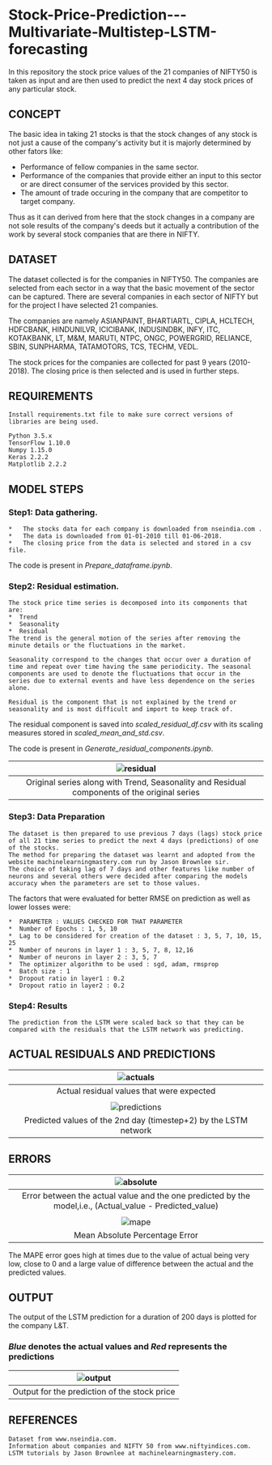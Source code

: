 # Stock-Price-Prediction---Multivariate-Multistep-LSTM-forecasting

In this repository the stock price values of the 21 companies of NIFTY50 is taken as input and are then used to predict the next 4 day stock prices of any particular stock.

## CONCEPT

The basic idea in taking 21 stocks is that the stock changes of any stock is not just a cause of the company's activity but it is majorly determined by other fators like:
   * Performance of fellow companies in the same sector.
   * Performance of the companies that provide either an input to this sector or are direct consumer of the services provided by this sector.
   * The amount of trade occuring in the company that are competitor to target company.
   
   Thus as it can derived from here that the stock changes in a company are not sole results of the company's deeds but it actually a contribution of the work by several stock companies that are there in NIFTY.

## DATASET

The dataset collected is for the companies in NIFTY50. The companies are selected from each sector in a way that the basic movement of the sector can be captured. There are several companies in each sector of NIFTY but for the project I have selected 21 companies. 

The companies are namely ASIANPAINT, BHARTIARTL, CIPLA, HCLTECH, HDFCBANK, HINDUNILVR, ICICIBANK, INDUSINDBK, INFY, ITC, KOTAKBANK, LT, M&M, MARUTI, NTPC, ONGC, POWERGRID, RELIANCE, SBIN, SUNPHARMA, TATAMOTORS, TCS, TECHM, VEDL.

The stock prices for the companies are collected for past 9 years (2010-2018). The closing price is then selected and is used in further steps.

## REQUIREMENTS
    Install requirements.txt file to make sure correct versions of libraries are being used.

	Python 3.5.x
	TensorFlow 1.10.0
	Numpy 1.15.0
	Keras 2.2.2
	Matplotlib 2.2.2
	

## MODEL STEPS
### Step1: Data gathering.

	*   The stocks data for each company is downloaded from nseindia.com .
	*   The data is downloaded from 01-01-2010 till 01-06-2018.
	*   The closing price from the data is selected and stored in a csv file.
  
  The code is present in *Prepare_dataframe.ipynb*.
  
  
### Step2: Residual estimation.
    The stock price time series is decomposed into its components that are:
    *  Trend
    *  Seasonality
    *  Residual
    The trend is the general motion of the series after removing the minute details or the fluctuations in the market.

    Seasonality correspond to the changes that occur over a duration of time and repeat over time having the same periodicity. The seasonal components are used to denote the fluctuations that occur in the series due to external events and have less dependence on the series alone.

    Residual is the component that is not explained by the trend or seasonality and is most difficult and import to keep track of.
    
   The residual component is saved into *scaled_residual_df.csv* with its scaling measures stored in *scaled_mean_and_std.csv*.
   
   The code is present in *Generate_residual_components.ipynb*.


|![residual][res]|
|:---:|
|Original series along with Trend, Seasonality and Residual components of the original series|


### Step3: Data Preparation
    The dataset is then prepared to use previous 7 days (lags) stock price of all 21 time series to predict the next 4 days (predictions) of one of the stocks.
    The method for preparing the dataset was learnt and adopted from the website machinelearningmastery.com run by Jason Brownlee sir.
    The choice of taking lag of 7 days and other features like number of neurons and several others were decided after comparing the models accuracy when the parameters are set to those values.
The factors that were evaluated for better RMSE on prediction as well as lower losses were:

    *  PARAMETER : VALUES CHECKED FOR THAT PARAMETER
    *  Number of Epochs : 1, 5, 10
    *  Lag to be considered for creation of the dataset : 3, 5, 7, 10, 15, 25
    *  Number of neurons in layer 1 : 3, 5, 7, 8, 12,16
    *  Number of neurons in layer 2 : 3, 5, 7
    *  The optimizer algorithm to be used : sgd, adam, rmsprop
    *  Batch size : 1
    *  Dropout ratio in layer1 : 0.2
    *  Dropout ratio in layer2 : 0.2

### Step4: Results

    The prediction from the LSTM were scaled back so that they can be compared with the residuals that the LSTM network was predicting.
    
## ACTUAL RESIDUALS AND PREDICTIONS

|![actuals][act]|
|:---:|
|Actual residual values that were expected|
||
|![predictions][pred]|
|Predicted values of the 2nd day (timestep+2) by the LSTM network|

## ERRORS

|![absolute][abs]|
|:---:|
|Error between the actual value and the one predicted by the model,i.e., (Actual_value - Predicted_value)|
||
|![mape][ma]|
|Mean Absolute Percentage Error|

The MAPE error goes high at times due to the value of actual being very low, close to 0 and a large value of difference between the actual and the predicted values.

## OUTPUT
The output of the LSTM prediction for a duration of 200 days is plotted for the company L&T.

### *Blue* denotes the actual values and *Red* represents the predictions

|![output][out]|
|:---:|
|Output for the prediction of the stock price|

## REFERENCES
    Dataset from www.nseindia.com.
    Information about companies and NIFTY 50 from www.niftyindices.com.
    LSTM tutorials by Jason Brownlee at machinelearningmastery.com.

<!--Images-->
[act]:misc/images/actual.png "act"
[pred]:misc/images/prediction.png "pred"
[abs]:misc/images/absolute.png "abs"
[ma]:misc/images/MAPE.png "ma"
[out]:misc/images/output.png "out"
[res]:misc/images/residual.png "res"
